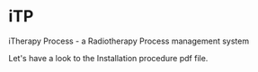 # iTP
iTherapy Process - a Radiotherapy Process management system

Let's have a look to the Installation procedure pdf file.

